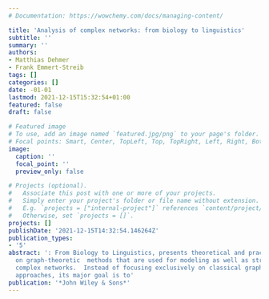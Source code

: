 ```yaml
---
# Documentation: https://wowchemy.com/docs/managing-content/

title: 'Analysis of complex networks: from biology to linguistics'
subtitle: ''
summary: ''
authors:
- Matthias Dehmer
- Frank Emmert-Streib
tags: []
categories: []
date: -01-01
lastmod: 2021-12-15T15:32:54+01:00
featured: false
draft: false

# Featured image
# To use, add an image named `featured.jpg/png` to your page's folder.
# Focal points: Smart, Center, TopLeft, Top, TopRight, Left, Right, BottomLeft, Bottom, BottomRight.
image:
  caption: ''
  focal_point: ''
  preview_only: false

# Projects (optional).
#   Associate this post with one or more of your projects.
#   Simply enter your project's folder or file name without extension.
#   E.g. `projects = ["internal-project"]` references `content/project/deep-learning/index.md`.
#   Otherwise, set `projects = []`.
projects: []
publishDate: '2021-12-15T14:32:54.146264Z'
publication_types:
- '5'
abstract: ': From Biology to Linguistics, presents theoretical and practical results
  on graph-theoretic  methods that are used for modeling as well as structurally investigating
  complex networks.  Instead of focusing exclusively on classical graph-theoretic
  approaches, its major goal is to'
publication: '*John Wiley & Sons*'
---
```

